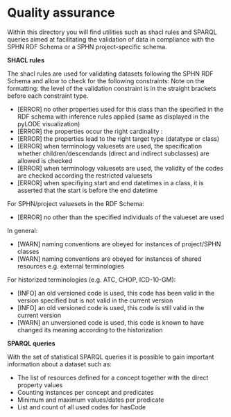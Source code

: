 # Quality assurance

Within this directory you will find utilities such as shacl rules and SPARQL queries aimed at facilitating the validation of data in compliance with the SPHN RDF Schema or a SPHN project-specific schema.

__SHACL rules__

The shacl rules are used for validating datasets following the SPHN RDF Schema and allow to check for the following constraints:
Note on the formatting: the level of the validation constraint is in the straight brackets before each constraint type. 

- [ERROR] no other properties used for this class than the specified in the RDF schema with inference rules applied (same as displayed in the pyLODE visualization)
- [ERROR] the properties occur the right cardinality :
- [ERROR] the properties lead to the right target type (datatype or class)
- [ERROR] when terminology valuesets are used, the specification whether children/descendands (direct and indirect subclasses) are allowed is checked
- [ERROR] when terminology valuesets are used, the validity of the codes are checked according the restricted valuesets
- [ERROR] when specifiying start and end datetimes in a class, it is asserted that the start is before the end datetime 

For SPHN/project valuesets in the RDF Schema:

- [ERROR] no other than the specified individuals of the valueset are used 

In general:

- [WARN] naming conventions are obeyed for instances of project/SPHN classes 
- [WARN] naming conventions are obeyed for instances of shared resources e.g. external terminologies 

For historized terminologies (e.g. ATC, CHOP, ICD-10-GM):

- [INFO] an old versioned code is used, this code has been valid in the version specified but is not valid in the current version 
- [INFO] an old versioned code is used, this code is still valid in the current version 
- [WARN] an unversioned code is used, this code is known to have changed its meaning according to the historization 


__SPARQL queries__

With the set of statistical SPARQL queries it is possible to gain important information about a dataset such as:
* The list of resources defined for a
concept together with the direct
property values
* Counting instances per concept
and predicates
* Minimum and maximum
values/dates per predicate
* List and count of all used codes
for hasCode

